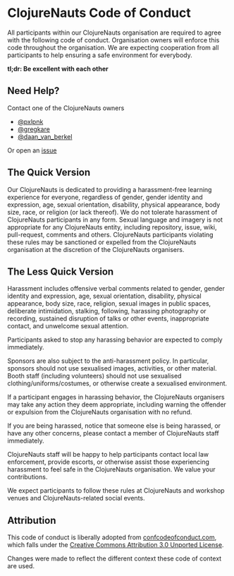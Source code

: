 # ClojureNauts Code of Conduct

All participants within our ClojureNauts organisation are required to agree with the following code of conduct. Organisation owners will enforce this code throughout the organisation. We are expecting cooperation from all participants to help ensuring a safe environment for everybody.

**tl;dr: Be excellent with each other**

## Need Help?

Contact one of the ClojureNauts owners

* [@pxlpnk](https://twitter.com/pxlpnk)
* [@gregkare](https://twitter.com/gregkare)
* [@daan_van_berkel](https://twitter.com/daan_van_berkel)

Or open an [issue](https://github.com/ClojureNauts/code-of-conduct/issues)

## The Quick Version

Our ClojureNauts is dedicated to providing a harassment-free learning experience for everyone, regardless of gender, gender identity and expression, age, sexual orientation, disability, physical appearance, body size, race, or religion (or lack thereof). We do not tolerate harassment of ClojureNauts participants in any form. Sexual language and imagery is not appropriate for any ClojureNauts entity, including repository, issue, wiki, pull-request, comments and others. ClojureNauts participants violating these rules may be sanctioned or expelled from the ClojureNauts organisation at the discretion of the ClojureNauts organisers.

## The Less Quick Version

Harassment includes offensive verbal comments related to gender, gender identity and expression, age, sexual orientation, disability, physical appearance, body size, race, religion, sexual images in public spaces, deliberate intimidation, stalking, following, harassing photography or recording, sustained disruption of talks or other events, inappropriate contact, and unwelcome sexual attention.

Participants asked to stop any harassing behavior are expected to comply immediately.

Sponsors are also subject to the anti-harassment policy. In particular, sponsors should not use sexualised images, activities, or other material. Booth staff (including volunteers) should not use sexualised clothing/uniforms/costumes, or otherwise create a sexualised environment.

If a participant engages in harassing behavior, the ClojureNauts organisers may take any action they deem appropriate, including warning the offender or expulsion from the ClojureNauts organisation with no refund.

If you are being harassed, notice that someone else is being harassed, or have any other concerns, please contact a member of ClojureNauts staff immediately.

ClojureNauts staff will be happy to help participants contact local law enforcement, provide escorts, or otherwise assist those experiencing harassment to feel safe in the ClojureNauts organisation. We value your contributions.

We expect participants to follow these rules at ClojureNauts and workshop venues and ClojureNauts-related social events.

## Attribution

This code of conduct is liberally adopted from [confcodeofconduct.com][ccc], which falls under the [Creative Commons Attribution 3.0 Unported License][license].

Changes were made to reflect the different context these code of context are used.

[ccc]: http://confcodeofconduct.com/
[license]: http://creativecommons.org/licenses/by/3.0/deed.en_US
